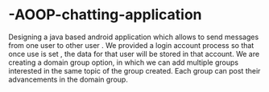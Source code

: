 # -AOOP-chatting-application
Designing a java based android application which allows to send messages from one user to other user .
We provided a login account process so that once use is set , the data for that user will be stored in that account.
We are creating a domain group option, in which we can add multiple groups interested in the same topic of the group created.
Each group can post their advancements in the domain group. 




